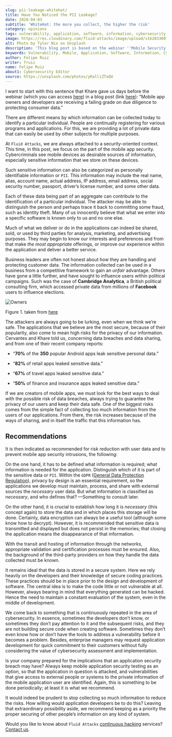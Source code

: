 ```yaml
---
slug: pii-leakage-whitehat/
title: Have You Noticed the PII Leakage?
date: 2020-04-03
subtitle: 'WhiteHat: the more you collect, the higher the risk'
category: opinions
tags: vulnerability, application, software, information, cybersecurity, business
image: https://res.cloudinary.com/fluid-attacks/image/upload/v1620330974/blog/pii-leakage-whitehat/cover_dupvh1.webp
alt: Photo by Tyler Nix on Unsplash
description: 'This blog post is based on the webinar ''Mobile Security App-titude: Best Practices for Secure App Design and Data Privacy'' by Eduardo Cervantes from WhiteHat.'
keywords: Vulnerability, Mobile, Application, Software, Information, Cybersecurity, Business, Ethical Hacking, Pentesting
author: Felipe Ruiz
writer: fruiz
name: Felipe Ruiz
about1: Cybersecurity Editor
source: https://unsplash.com/photos/yKalliZTaQU
---
```


I want to start with this sentence that Khare gave us days before the
webinar (which you can access
[here](https://www.brighttalk.com/webcast/11691/387589)) in a blog post
(link
[here](https://www.whitehatsec.com/blog/mobile-security-app-titude-best-practices-for-secure-app-design-and-data-privacy/)):
“Mobile app owners and developers are receiving a failing grade on due
diligence to protecting consumer data.”

There are different means by which information can be collected today to
identify a particular individual. People are continually registering for
various programs and applications. For this, we are providing a lot of
private data that can easily be used by other subjects for multiple
purposes.

At `Fluid Attacks`, we are always attached to a security-oriented
context. This time, in this post, we focus on the part of the mobile app
security. Cybercriminals see mobile devices as desirable sources of
information, especially sensitive information that we store on these
devices.

Such sensitive information can also be categorized as personally
identifiable information or `PII`. This information may include the real
name, alias, account name, actual address, IP address, email address,
social security number, passport, driver’s license number, and some
other data.

Each of these data being part of an aggregate can contribute to the
identification of a particular individual. The attacker may be able to
distinguish the person and perhaps trace it back to committing some
fraud, such as identity theft. Many of us innocently believe that what
we enter into a specific software is known only to us and no one else.

Much of what we deliver or do in the applications can indeed be shared,
sold, or used by third parties for analysis, marketing, and advertising
purposes. They may begin to know our interests and preferences and from
that make *the most appropriate* offerings, or improve our experience
within the application and deliver a better service.

Business leaders are often not honest about how they are handling and
protecting customer data. The information collected can be used in a
business from a competitive framework to gain an *unfair* advantage.
Others have gone a little further, and have sought to influence users
within political campaigns. Such was the case of **Cambridge
Analytica**, a British political consulting firm, which accessed private
data from millions of **Facebook** users to influence elections.

<div class="imgblock">

![Owners](https://res.cloudinary.com/fluid-attacks/image/upload/v1620330973/blog/pii-leakage-whitehat/owners_q12qom.webp)

<div class="title">

Figure 1. taken from [here](https://i.redd.it/uyg05brl56ky.png)

</div>

</div>

The attackers are always going to be lurking, even when we think we’re
safe. The applications that we believe are the most secure, because of
their popularity, also come to mean high risks for the privacy of our
information. Cervantes and Khare told us, concerning data breaches and
data sharing, and from one of their recent company reports:

- “**70%** of the **350** popular Android apps leak sensitive personal
  data.”

- “**82%** of retail apps leaked sensitive data.”

- “**67%** of travel apps leaked sensitive data.”

- “**50%** of finance and insurance apps leaked sensitive data.”

If we are creators of mobile apps, we must look for the best ways to
deal with the possible risk of data breaches, always trying to guarantee
the privacy of our users and keep their data safe. One of the biggest
risks comes from the simple fact of collecting too much information from
the users of our applications. From there, the risk increases because of
the ways of sharing, and in itself the traffic that this information
has.

## Recommendations

It is then indicated as recommended for risk reduction with user data
and to prevent mobile app security intrusions, the following:

On the one hand, it has to be defined what information is required; what
information is needed for the application. Distinguish which of it is
part of the sensitive data or `PII`. Within the `GDPR` ([General Data
Protection Regulation](https://gdpr-info.eu/)), privacy by design is an
essential requirement, so the applications we develop must maintain,
process, and share with external sources the *necessary* user data. But
what information is classified as *necessary*, and who defines that?
—Something to consult later.

On the other hand, it is crucial to establish how long it is *necessary*
(this concept again) to store the data and in which places this storage
will be done. Certainly, data encryption can always be a useful tool
(although some know how to decrypt). However, it is recommended that
sensitive data is transmitted and displayed but does not persist in the
memories; that closing the application means the disappearance of that
information.

With the transit and hosting of information through the networks,
appropriate validation and certification processes must be ensured.
Also, the background of the third-party providers on how they handle the
data collected must be known.

It remains ideal that the data is stored in a secure system. Here we
rely heavily on the developers and their knowledge of secure coding
practices. These practices should be in place prior to the design and
development of software. The central idea is to make the code little or
not vulnerable at all. However, always bearing in mind that everything
generated can be hacked. Hence the need to maintain a constant
evaluation of the system, even in the middle of development.

We come back to something that is continuously repeated in the area of
cybersecurity. In essence, sometimes the developers don’t know, or
sometimes they don’t pay attention to it and the subsequent risks, and
they are not building secure code when creating software. Sometimes they
don’t even know how or don’t have the tools to address a vulnerability
before it becomes a problem. Besides, enterprise managers may request
application development for quick commitment to their customers without
fully considering the value of cybersecurity assessment and
implementation.

Is your company prepared for the implications that an application
security breach may have? Always keep mobile application security
testing as an option, so that the application in question is attacked,
and vulnerabilities that give access to external people or systems to
the private information of the mobile application user are identified.
Again, this is something to be done periodically; at least it is what we
recommend.

It would indeed be prudent to stop collecting so much information to
reduce the risks. How willing would application developers be to do
this? Leaving that extraordinary possibility aside, we recommend keeping
as a priority the proper securing of other people’s information on any
kind of system.

Would you like to know about `Fluid Attacks` [continuous
hacking](../../services/continuous-hacking/) services? [Contact
us](../../contact-us/).
